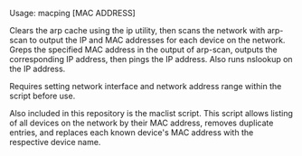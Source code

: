 Usage: macping [MAC ADDRESS]

Clears the arp cache using the ip utility, then scans the network with arp-scan to output the IP and MAC addresses for each device on the network. Greps the specified MAC address in the output of arp-scan, outputs the corresponding IP address, then pings the IP address. Also runs nslookup on the IP address.

Requires setting network interface and network address range within the script before use.

Also included in this repository is the maclist script. This script allows listing of all devices on the network by their MAC address, removes duplicate entries, and replaces each known device's MAC address with the respective device name.
